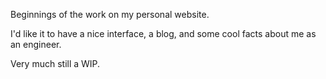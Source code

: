Beginnings of the work on my personal website. 

I'd like it to have a nice interface, a blog, and some cool facts about me as an engineer.

Very much still a WIP.